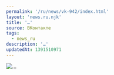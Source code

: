 ```yaml
---
permalink: '/ru/news/vk-942/index.html'
layout: 'news.ru.njk'
title: '…'
source: ВКонтакте
tags:
  - news_ru
description: '…'
updatedAt: 1391510971
---
```

![…](https://sun9-64.userapi.com/impf/XvU1z5gjA2VSZ_GLuYur71WS_p-l3FCEWwNfFg/4qPl5ha06iQ.jpg?size=604x408&quality=96&proxy=1&sign=c0b4b950f4fea1fc6c382742d5a2becd&c_uniq_tag=H0WdKt2QSJ-Isg7CAgdc_399CgD_tUJlkIIGQUvCXps&type=album)

